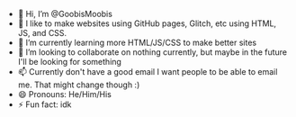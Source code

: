 - 👋 Hi, I’m @GoobisMoobis
- 👀 I like to make websites using GitHub pages, Glitch, etc using HTML, JS, and CSS.
- 🌱 I’m currently learning more HTML/JS/CSS to make better sites
- 💞️ I’m looking to collaborate on nothing currently, but maybe in the future I'll be looking for something
- 📫 Currently  don't have a good email I want people to be able to email me. That might change though :)
- 😄 Pronouns: He/Him/His
- ⚡ Fun fact: idk

<!---
GoobisMoobis/GoobisMoobis is a ✨ special ✨ repository because its `README.md` (this file) appears on your GitHub profile.
You can click the Preview link to take a look at your changes.
--->
